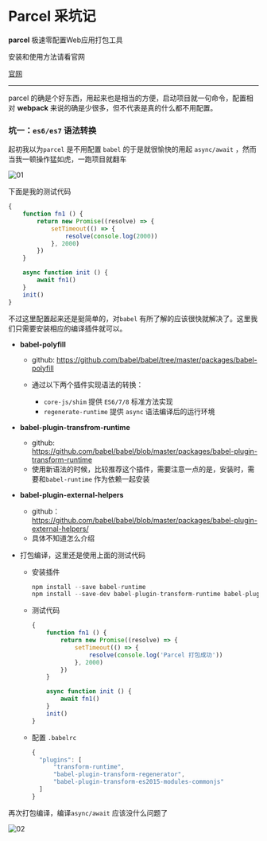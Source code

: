 # Parcel 采坑记

**parcel** 极速零配置Web应用打包工具

安装和使用方法请看官网

[官网]([https://parceljs.org](https://parceljs.org/))

------------

parcel 的确是个好东西，用起来也是相当的方便，启动项目就一句命令，配置相对 **webpack** 来说的确是少很多，但不代表是真的什么都不用配置。 



### 坑一：`es6/es7` 语法转换

起初我以为`parcel` 是不用配置 `babel` 的于是就很愉快的用起 `async/await` ，然而当我一顿操作猛如虎，一跑项目就翻车

![01](E:\myself\02--笔记\04--打包工具\img\01.png)

下面是我的测试代码

```javascript
{
    function fn1 () {
        return new Promise((resolve) => {
            setTimeout(() => {
                resolve(console.log(2000))
            }, 2000)
        })
    }

    async function init () {
        await fn1()
    }
    init()
}
```

不过这里配置起来还是挺简单的，对`babel` 有所了解的应该很快就解决了。这里我们只需要安装相应的编译插件就可以。

* **babel-polyfill**

  * github: https://github.com/babel/babel/tree/master/packages/babel-polyfill

  * 通过以下两个插件实现语法的转换：
    * `core-js/shim` 提供 `ES6/7/8` 标准方法实现
    * `regenerate-runtime` 提供 `async` 语法编译后的运行环境

* **babel-plugin-transfrom-runtime**

  * github: https://github.com/babel/babel/blob/master/packages/babel-plugin-transform-runtime
  * 使用新语法的时候，比较推荐这个插件，需要注意一点的是，安装时，需要和`babel-runtime` 作为依赖一起安装

* **babel-plugin-external-helpers**

  * github：https://github.com/babel/babel/blob/master/packages/babel-plugin-external-helpers/
  * 具体不知道怎么介绍

* 打包编译，这里还是使用上面的测试代码

  * 安装插件

    ```javascript
    npm install --save babel-runtime
    npm install --save-dev babel-plugin-transform-runtime babel-plugin-external-helpers
    ```

  * 测试代码

    ```javascript
    {
        function fn1 () {
            return new Promise((resolve) => {
                setTimeout(() => {
                    resolve(console.log('Parcel 打包成功'))
                }, 2000)
            })
        }
    
        async function init () {
            await fn1()
        }
        init()
    }
    ```

    

  * 配置 `.babelrc`

    ```javascript
    {
      "plugins": [
          "transform-runtime", 
          "babel-plugin-transform-regenerator", 
          "babel-plugin-transform-es2015-modules-commonjs"
      ]
    }
    ```

    

再次打包编译，编译`async/await` 应该没什么问题了

![02](E:\myself\02--笔记\04--打包工具\img\02.png)

